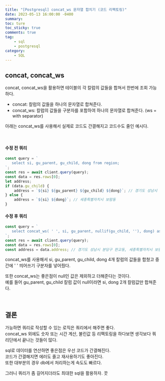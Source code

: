 ```yaml
---
title: "[Postgresql] concat_ws 문자열 합치기 (코드 리팩토링)"
date: 2023-05-13 16:00:00 -0400
summary:
toc: ture
toc_sticky: true
comments: true
tag:
    - sql
    - postgresql
category:
    - SQL
---
```


## concat, concat_ws

concat, concat_ws을 활용하면 테이블의 각 칼럼의 값들을 합쳐서 한번에 조회 가능하다.

-   concat: 칼럼의 값들을 하나의 문자열로 합쳐준다.
-   concat_ws: 칼럼의 값들을 구분자를 포함하여 하나의 문자열로 합쳐준다. (ws = with separator)

아래는 concat_ws를 사용해서 실제로 코드도 간결해지고 코드수도 줄인 예시다.

<br>

#### 수정 전 쿼리

```javascript
const query = `
   select si, gu_parent, gu_child, dong from region;
`;
const res = await client.query(query);
const data = res.rows[0];
let address;
if (data.gu_child) {
    address = `${si} ${gu_parent} ${gu_child} ${dong}`; // 경기도 성남시 분당구 판교동
} else {
    address = `${si} ${dong}`; // 세종특별자치시 보람동
}
```

#### 수정 후 쿼리

```javascript
const query = `
   select concat_ws( ' ', si, gu_parent, nullif(gu_child, ''), dong) as address from region;
`;
const res = await client.query(query);
const data = res.rows[0];
const address = data.address; // 경기도 성남시 분당구 판교동, 세종특별자치시 보람동
```

concat_ws를 사용해서 si, gu_parent, gu_child, dong 4개 칼럼의 값들을 합쳤고 중간에 ' ' 띄어쓰기 구분자를 넣어줬다. <br>

또한 concat_ws는 좋은점이 null인 값은 제외하고 더해준다는 것이다. <br>
예를 들어 gu_parent, gu_child 칼럼 값이 null이라면 si, dong 2개 칼럼값만 합쳐준다.

<br>

## 결론

가능하면 쿼리로 작성할 수 있는 로직은 쿼리에서 해주면 좋다. <br>
concat_ws 외에도 숫자 또는 시간 계산, 불린값 등 리팩토링을 하다보면 생각보다 쿼리단에서 끝나는 것들이 많다. <br>

sql로 데이터를 연산하면 좋은점은 우선 코드가 간결해진다. <br>
코드가 간결해지면 에러도 줄고 재사용하기도 좋아진다. <br>
또한 대부분의 경우 db에서 처리하는게 속도도 빠르다.

그러니 쿼리가 좀 길어지더라도 최대한 sql을 활용하자. 끗

